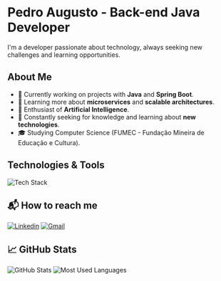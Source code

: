 # Pedro Augusto - Back-end Java Developer

I'm a developer passionate about technology, always seeking new challenges and learning opportunities.

## About Me

- 🔭 Currently working on projects with **Java** and **Spring Boot**.
- 🌱 Learning more about **microservices** and **scalable architectures**.
- 🤖 Enthusiast of **Artificial Intelligence**.
- 📘 Constantly seeking for knowledge and learning about **new technologies**.
- 🎓 Studying Computer Science (FUMEC - Fundação Mineira de Educação e Cultura).

## Technologies & Tools

![Tech Stack](https://skillicons.dev/icons?i=java,spring,js,ts,angular,py,flask,docker,postgres,mysql,vscode)

## 📬 How to reach me

[![Linkedin](https://img.shields.io/badge/-Linkedin-0A66C2?style=for-the-badge&logo=linkedin&link=https://www.linkedin.com/in/pedro-aires4)](https://www.linkedin.com/in/pedro-aires4)
[![Gmail](https://img.shields.io/badge/pedroaugustogoncalvesribeiro@-white?style=for-the-badge&logo=Gmail&logoColor=red&link=mailto:pedroaugustogoncalvesribeiro@gmail.com)](mailto:pedroaugustogoncalvesribeiro@gmail.com)
  
## 📈 GitHub Stats

<p align="row">
  <img src="https://github-readme-stats.vercel.app/api?username=Airesp4&show_icons=true&theme=radical" alt="GitHub Stats">
  <img src="https://github-readme-stats.vercel.app/api/top-langs/?username=Airesp4&layout=compact&theme=radical" alt="Most Used Languages">
</p>



<!---
Airesp4/Airesp4 is a ✨ special ✨ repository because its `README.md` (this file) appears on your GitHub profile.
You can click the Preview link to take a look at your changes.
--->
